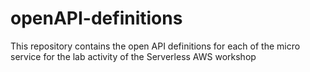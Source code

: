 # openAPI-definitions
This repository contains the open API definitions for each of the micro service for the lab activity of the Serverless AWS workshop 
